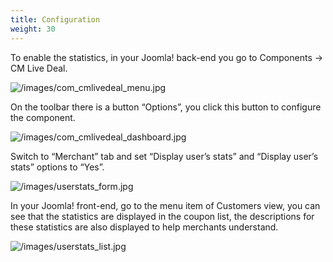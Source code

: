 ```yaml
---
title: Configuration
weight: 30
---
```

To enable the statistics, in your Joomla! back-end you go to Components -> CM Live Deal.

![/images/com_cmlivedeal_menu.jpg](/images/com_cmlivedeal_menu.jpg)

On the toolbar there is a button “Options”, you click this button to configure the component.

![/images/com_cmlivedeal_dashboard.jpg](/images/com_cmlivedeal_dashboard.jpg)

Switch to “Merchant” tab and set “Display user’s stats” and “Display user’s stats” options to “Yes”.

![/images/userstats_form.jpg](/images/userstats_form.jpg)

In your Joomla! front-end, go to the menu item of Customers view, you can see that the statistics are displayed in the coupon list, the descriptions for these statistics are also displayed to help merchants understand.

![/images/userstats_list.jpg](/images/userstats_list.jpg)